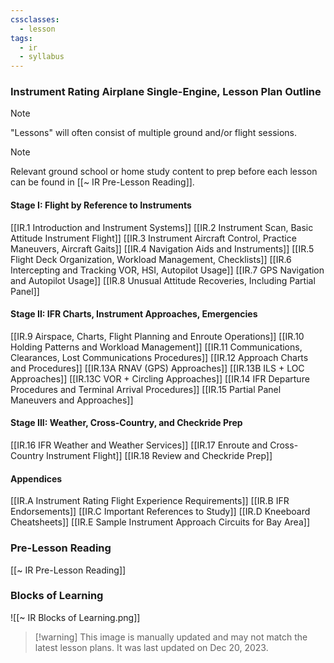 ```yaml
---
cssclasses:
  - lesson
tags:
  - ir
  - syllabus
---
```

### Instrument Rating Airplane Single-Engine, Lesson Plan Outline
> [!note]
> "Lessons" will often consist of multiple ground and/or flight sessions.

> [!note]
> Relevant ground school or home study content to prep before each lesson can be found in [[~ IR Pre-Lesson Reading]].

#### Stage I: Flight by Reference to Instruments
[[IR.1 Introduction and Instrument Systems]]
[[IR.2 Instrument Scan, Basic Attitude Instrument Flight]]
[[IR.3 Instrument Aircraft Control, Practice Maneuvers, Aircraft Gaits]]
[[IR.4 Navigation Aids and Instruments]]
[[IR.5 Flight Deck Organization, Workload Management, Checklists]]
[[IR.6 Intercepting and Tracking VOR, HSI, Autopilot Usage]]
[[IR.7 GPS Navigation and Autopilot Usage]]
[[IR.8 Unusual Attitude Recoveries, Including Partial Panel]]

#### Stage II: IFR Charts, Instrument Approaches, Emergencies
[[IR.9 Airspace, Charts, Flight Planning and Enroute Operations]]
[[IR.10 Holding Patterns and Workload Management]]
[[IR.11 Communications, Clearances, Lost Communications Procedures]]
[[IR.12 Approach Charts and Procedures]]
[[IR.13A RNAV (GPS) Approaches]]
[[IR.13B ILS + LOC Approaches]]
[[IR.13C VOR + Circling Approaches]]
[[IR.14 IFR Departure Procedures and Terminal Arrival Procedures]]
[[IR.15 Partial Panel Maneuvers and Approaches]]

#### Stage III: Weather, Cross-Country, and Checkride Prep
[[IR.16 IFR Weather and Weather Services]]
[[IR.17 Enroute and Cross-Country Instrument Flight]]
[[IR.18 Review and Checkride Prep]]

#### Appendices
[[IR.A Instrument Rating Flight Experience Requirements]]
[[IR.B IFR Endorsements]]
[[IR.C Important References to Study]]
[[IR.D Kneeboard Cheatsheets]]
[[IR.E Sample Instrument Approach Circuits for Bay Area]]

### Pre-Lesson Reading
[[~ IR Pre-Lesson Reading]]

### Blocks of Learning
![[~ IR Blocks of Learning.png]]
> [!warning] This image is manually updated and may not match the latest lesson plans. It was last updated on Dec 20, 2023.
